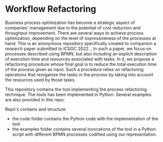 # Workflow Refactoring

Business process optimization has become a strategic aspect of companies' management due to the potential of cost reduction and throughput improvement.
There are several ways to achieve process optimization, depending on the level of expressiveness of the processes at hand. 
This is an anonymous repository specifically created to companion a research paper submitted to ICSOC 2022. ,
In such a paper, we focus on processes described using BPMN, but also including an explicit description of execution time and resources associated with tasks. 
In it, we propose a refactoring procedure whose final goal is to reduce the total execution time of the process given as input. 
Such a procedure relies on refactoring operations that reorganize the tasks in the process by taking into account the resources used by those tasks. 

This repository contains the tool implementing the process refactoring technique.
The tools has been implemented in Python.
Several examples are also provided in this repo.

Repo's contains and structure:
- the code folder contains the Python code with the implementation of the tool
- the examples folder contains several invocations of the tool in a Python script with different BPMN processes codified using our  representation.